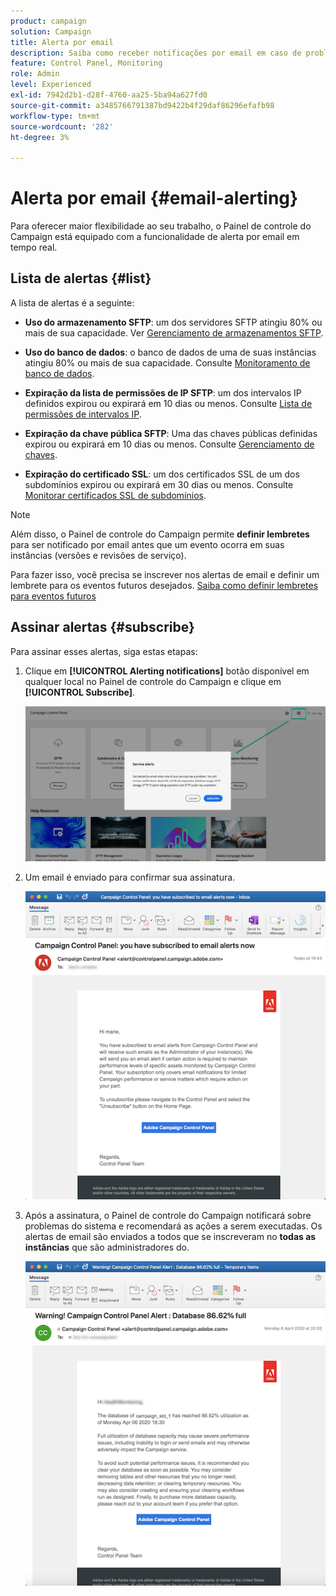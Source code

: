 ```yaml
---
product: campaign
solution: Campaign
title: Alerta por email
description: Saiba como receber notificações por email em caso de problemas com as instâncias do Campaign
feature: Control Panel, Monitoring
role: Admin
level: Experienced
exl-id: 7942d2b1-d28f-4760-aa25-5ba94a627fd0
source-git-commit: a3485766791387bd9422b4f29daf86296efafb98
workflow-type: tm+mt
source-wordcount: '282'
ht-degree: 3%

---
```


# Alerta por email {#email-alerting}

Para oferecer maior flexibilidade ao seu trabalho, o Painel de controle do Campaign está equipado com a funcionalidade de alerta por email em tempo real.

## Lista de alertas {#list}

A lista de alertas é a seguinte:

* **Uso do armazenamento SFTP**: um dos servidores SFTP atingiu 80% ou mais de sua capacidade. Ver [Gerenciamento de armazenamentos SFTP](../../sftp/using/sftp-storage-management.md).

* **Uso do banco de dados**: o banco de dados de uma de suas instâncias atingiu 80% ou mais de sua capacidade. Consulte [Monitoramento de banco de dados](../../performance-monitoring/using/database-monitoring.md).

* **Expiração da lista de permissões de IP SFTP**: um dos intervalos IP definidos expirou ou expirará em 10 dias ou menos. Consulte [Lista de permissões de intervalos IP](../../sftp/using/ip-range-allow-listing.md).

* **Expiração da chave pública SFTP**: Uma das chaves públicas definidas expirou ou expirará em 10 dias ou menos. Consulte [Gerenciamento de chaves](../../sftp/using/key-management.md).

* **Expiração do certificado SSL**: um dos certificados SSL de um dos subdomínios expirou ou expirará em 30 dias ou menos. Consulte [Monitorar certificados SSL de subdomínios](../../subdomains-certificates/using/monitoring-ssl-certificates.md).

<!--* **Long running Queries**: A query has been running for more than 24 hours on one of your instances. See [Monitoring active queries](database-active-queries.md).-->

>[!NOTE]
>
>Além disso, o Painel de controle do Campaign permite **definir lembretes** para ser notificado por email antes que um evento ocorra em suas instâncias (versões e revisões de serviço).
>
>Para fazer isso, você precisa se inscrever nos alertas de email e definir um lembrete para os eventos futuros desejados. [Saiba como definir lembretes para eventos futuros](../../service-events/service-events.md#reminders)

## Assinar alertas {#subscribe}

Para assinar esses alertas, siga estas etapas:

1. Clique em **[!UICONTROL Alerting notifications]** botão disponível em qualquer local no Painel de controle do Campaign e clique em **[!UICONTROL Subscribe]**.

   ![](assets/subscribing.png)

1. Um email é enviado para confirmar sua assinatura.

   ![](assets/email_subscription.png)

1. Após a assinatura, o Painel de controle do Campaign notificará sobre problemas do sistema e recomendará as ações a serem executadas. Os alertas de email são enviados a todos que se inscreveram no **todas as instâncias** que são administradores do.

   ![](assets/alert_sample.png)
